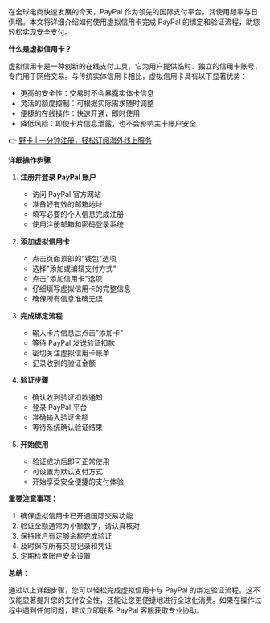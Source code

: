 在全球电商快速发展的今天，PayPal 作为领先的国际支付平台，其使用频率与日俱增。本文将详细介绍如何使用虚拟信用卡完成 PayPal 的绑定和验证流程，助您轻松实现安全支付。

**什么是虚拟信用卡？**

虚拟信用卡是一种创新的在线支付工具，它为用户提供临时、独立的信用卡账号，专门用于网络交易。与传统实体信用卡相比，虚拟信用卡具有以下显著优势：

- 更高的安全性：交易时不会暴露实体卡信息
- 灵活的额度控制：可根据实际需求随时调整
- 便捷的在线操作：快速开通，即时使用
- 降低风险：即使卡片信息泄露，也不会影响主卡账户安全

👉 [野卡 | 一分钟注册，轻松订阅海外线上服务](https://bit.ly/bewildcard)

**详细操作步骤**

1. **注册并登录 PayPal 账户**
   - 访问 PayPal 官方网站
   - 准备好有效的邮箱地址
   - 填写必要的个人信息完成注册
   - 使用注册邮箱和密码登录系统

2. **添加虚拟信用卡**
   - 点击页面顶部的"钱包"选项
   - 选择"添加或编辑支付方式"
   - 点击"添加信用卡"选项
   - 仔细填写虚拟信用卡的完整信息
   - 确保所有信息准确无误

3. **完成绑定流程**
   - 输入卡片信息后点击"添加卡"
   - 等待 PayPal 发送验证扣款
   - 密切关注虚拟信用卡账单
   - 记录收到的验证金额

4. **验证步骤**
   - 确认收到验证扣款通知
   - 登录 PayPal 平台
   - 准确输入验证金额
   - 等待系统确认验证结果

5. **开始使用**
   - 验证成功后即可正常使用
   - 可设置为默认支付方式
   - 开始享受安全便捷的支付体验

**重要注意事项：**

1. 确保虚拟信用卡已开通国际交易功能
2. 验证金额通常为小额数字，请认真核对
3. 保持账户有足够余额完成验证
4. 及时保存所有交易记录和凭证
5. 定期检查账户安全设置

**总结：**

通过以上详细步骤，您可以轻松完成虚拟信用卡与 PayPal 的绑定验证流程。这不仅能显著提升您的支付安全性，还能让您更便捷地进行全球化消费。如果在操作过程中遇到任何问题，建议立即联系 PayPal 客服获取专业协助。